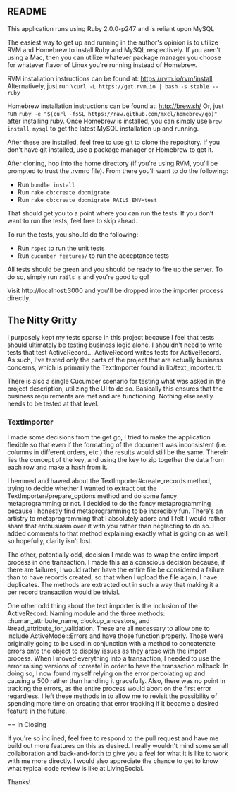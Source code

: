 ## README

This application runs using Ruby 2.0.0-p247 and is reliant upon MySQL

The easiest way to get up and running in the author's opinion is to utilize
RVM and Homebrew to install Ruby and MySQL respectively. If you aren't using a
Mac, then you can utilize whatever package manager you choose for whatever
flavor of Linux you're running instead of Homebrew.

RVM installation instructions can be found at: https://rvm.io/rvm/install
Alternatively, just run `\curl -L https://get.rvm.io | bash -s stable --ruby`

Homebrew installation instructions can be found at: http://brew.sh/
Or, just run `ruby -e "$(curl -fsSL https://raw.github.com/mxcl/homebrew/go)"`
after installing ruby.
Once Homebrew is installed, you can simply use `brew install mysql` to get the
latest MySQL installation up and running.

After these are installed, feel free to use git to clone the repository.
If you don't have git installed, use a package manager or Homebrew to get it.

After cloning, hop into the home directory (if you're using RVM, you'll be
prompted to trust the .rvmrc file). From there you'll want to do the following:

* Run `bundle install`
* Run `rake db:create db:migrate`
* Run `rake db:create db:migrate RAILS_ENV=test`

That should get you to a point where you can run the tests. If you don't want
to run the tests, feel free to skip ahead.

To run the tests, you should do the following:

* Run `rspec` to run the unit tests
* Run `cucumber features/` to run the acceptance tests

All tests should be green and you should be ready to fire up the server.
To do so, simply run `rails s` and you're good to go!

Visit http://localhost:3000 and you'll be dropped into the importer process
directly.

## The Nitty Gritty

I purposely kept my tests sparse in this project because I feel that tests
should ultimately be testing business logic alone. I shouldn't need to write
tests that test ActiveRecord... ActiveRecord writes tests for ActiveRecord. As
such, I've tested only the parts of the project that are actually business
concerns, which is primarily the TextImporter found in lib/text_importer.rb

There is also a single Cucumber scenario for testing what was asked in the
project description, utilizing the UI to do so. Basically this ensures that
the business requirements are met and are functioning. Nothing else really
needs to be tested at that level.

### TextImporter

I made some decisions from the get go, I tried to make the application flexible
so that even if the formatting of the document was inconsistent (i.e. columns
in different orders, etc.) the results would still be the same. Therein lies
the concept of the key, and using the key to zip together the data from each
row and make a hash from it.

I hemmed and hawed about the TextImporter#create_records method, trying to
decide whether I wanted to extract out the TextImporter#prepare_options
method and do some fancy metaprogramming or not. I decided to do the fancy
metaprogramming because I honestly find metaprogramming to be incredibly fun.
There's an artistry to metaprogramming that I absolutely adore and I felt I
would rather share that enthusiasm over it with you rather than neglecting to
do so. I added comments to that method explaining exactly what is going on as
well, so hopefully, clarity isn't lost.

The other, potentially odd, decision I made was to wrap the entire import
process in one transaction. I made this as a conscious decision because,
if there are failures, I would rather have the entire file be considered
a failure than to have records created, so that when I upload the file again,
I have duplicates. The methods are extracted out in such a way that making it
a per record transaction would be trivial.

One other odd thing about the text importer is the inclusion of the
ActiveRecord::Naming module and the three methods: ::human_attribute_name,
::lookup_ancestors, and #read_attribute_for_validation. These are all
necessary to allow one to include ActiveModel::Errors and have those function
properly. Those were originally going to be used in conjunction with a
method to concatenate errors onto the object to display issues as they arose
with the import process. When I moved everything into a transaction, I needed
to use the error raising versions of ::create! in order to have the transaction
rollback. In doing so, I now found myself relying on the error percolating up
and causing a 500 rather than handling it gracefully. Also, there was no point
in tracking the errors, as the entire process would abort on the first error
regardless. I left these methods in to allow me to revisit the possibility of
spending more time on creating that error tracking if it became a desired
feature in the future.

== In Closing

If you're so inclined, feel free to respond to the pull request and have me
build out more features on this as desired. I really wouldn't mind some small
collaboration and back-and-forth to give you a feel for what it is like to
work with me more directly. I would also appreciate the chance to get to know
what typical code review is like at LivingSocial.

Thanks!
